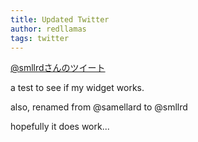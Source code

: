 ```yaml
---
title: Updated Twitter
author: redllamas
tags: twitter
---
```


<a class="twitter-timeline" href="https://twitter.com/smllrd" data-widget-id="603048845346414592">@smllrdさんのツイート</a>
<script>!function(d,s,id){var js,fjs=d.getElementsByTagName(s)[0],p=/^http:/.test(d.location)?'http':'https';if(!d.getElementById(id)){js=d.createElement(s);js.id=id;js.src=p+"://platform.twitter.com/widgets.js";fjs.parentNode.insertBefore(js,fjs);}}(document,"script","twitter-wjs");</script>

a test to see if my widget works.

also, renamed from @samellard to @smllrd

hopefully it does work...